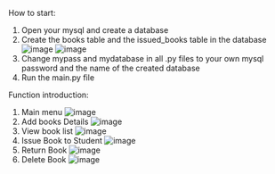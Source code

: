 How to start: 
1. Open your mysql and create a database
2. Create the books table and the issued_books table in the database
![image](https://github.com/Polaris112027/BookMate/assets/113433202/76f6b3be-5aef-4779-8509-c3f8d1eac739)
![image](https://github.com/Polaris112027/BookMate/assets/113433202/484a84b9-6553-43d0-9b09-b7652f21de6a)
3. Change mypass and mydatabase in all .py files to your own mysql password and the name of the created database 
4. Run the main.py file
   
Function introduction: 
1. Main menu
![image](https://github.com/Polaris112027/BookMate/assets/113433202/546a9d80-0e53-4218-b491-02283cd60201)
2. Add books Details
![image](https://github.com/Polaris112027/BookMate/assets/113433202/e5df45f7-be90-49ab-94f5-30fffa3d1530)
3. View book list
![image](https://github.com/Polaris112027/BookMate/assets/113433202/9f326035-88d3-4b4c-a9de-556292b52b8d)
4. Issue Book to Student
![image](https://github.com/Polaris112027/BookMate/assets/113433202/734f976d-a630-469c-8f36-8cd2e0b30b7c)
5. Return Book
![image](https://github.com/Polaris112027/BookMate/assets/113433202/1a43cb3e-abc1-47f8-b73f-ecff65fdd63d)
6. Delete Book
![image](https://github.com/Polaris112027/BookMate/assets/113433202/ad9c3fa2-74d9-4875-a13d-ba685725c594)

